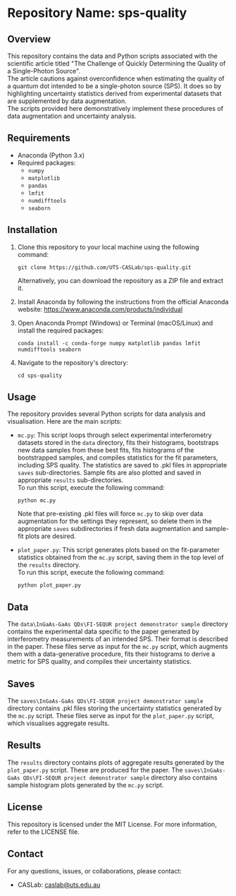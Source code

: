 # Repository Name: sps-quality

## Overview
This repository contains the data and Python scripts associated with the scientific article titled "The Challenge of Quickly Determining the Quality of a Single-Photon Source".  
The article cautions against overconfidence when estimating the quality of a quantum dot intended to be a single-photon source (SPS). It does so by highlighting uncertainty statistics derived from experimental datasets that are supplemented by data augmentation.  
The scripts provided here demonstratively implement these procedures of data augmentation and uncertainty analysis.

## Requirements
- Anaconda (Python 3.x)
- Required packages:
  - `numpy`
  - `matplotlib`
  - `pandas`
  - `lmfit`
  - `numdifftools`
  - `seaborn`

## Installation
1. Clone this repository to your local machine using the following command:
   ```
   git clone https://github.com/UTS-CASLab/sps-quality.git
   ```
   Alternatively, you can download the repository as a ZIP file and extract it.

2. Install Anaconda by following the instructions from the official Anaconda website:
   https://www.anaconda.com/products/individual

3. Open Anaconda Prompt (Windows) or Terminal (macOS/Linux) and install the required packages:
   ```
   conda install -c conda-forge numpy matplotlib pandas lmfit numdifftools seaborn
   ```

4. Navigate to the repository's directory:
   ```
   cd sps-quality
   ```

## Usage
The repository provides several Python scripts for data analysis and visualisation. Here are the main scripts:

- `mc.py`: This script loops through select experimental interferometry datasets stored in the `data` directory, fits their histograms, bootstraps new data samples from these best fits, fits histograms of the bootstrapped samples, and compiles statistics for the fit parameters, including SPS quality. The statistics are saved to .pkl files in appropriate `saves` sub-directories. Sample fits are also plotted and saved in appropriate `results` sub-directories.  
  To run this script, execute the following command:
  ```
  python mc.py
  ```
  Note that pre-existing .pkl files will force `mc.py` to skip over data augmentation for the settings they represent, so delete them in the appropriate `saves` subdirectories if fresh data augmentation and sample-fit plots are desired.

- `plot_paper.py`: This script generates plots based on the fit-parameter statistics obtained from the `mc.py` script, saving them in the top level of the `results` directory.  
  To run this script, execute the following command:
  ```
  python plot_paper.py
  ```

## Data
The `data\InGaAs-GaAs QDs\FI-SEQUR project demonstrator sample` directory contains the experimental data specific to the paper generated by interferometry measurements of an intended SPS. Their format is described in the paper. These files serve as input for the `mc.py` script, which augments them with a data-generative procedure, fits their histograms to derive a metric for SPS quality, and compiles their uncertainty statistics.

## Saves
The `saves\InGaAs-GaAs QDs\FI-SEQUR project demonstrator sample` directory contains .pkl files storing the uncertainty statistics generated by the `mc.py` script. These files serve as input for the `plot_paper.py` script, which visualises aggregate results.

## Results
The `results` directory contains plots of aggregate results generated by the `plot_paper.py` script. These are produced for the paper. The `saves\InGaAs-GaAs QDs\FI-SEQUR project demonstrator sample` directory also contains sample histogram plots generated by the `mc.py` script.

## License
This repository is licensed under the MIT License. For more information, refer to the LICENSE file.

## Contact
For any questions, issues, or collaborations, please contact:
- CASLab: [caslab@uts.edu.au](mailto:caslab@uts.edu.au)